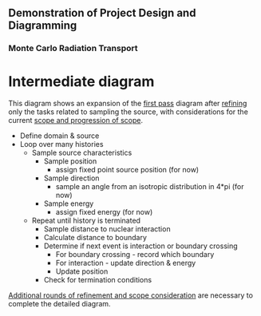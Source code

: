 ## Demonstration of Project Design and Diagramming

### Monte Carlo Radiation Transport

# Intermediate diagram

This diagram shows an expansion of the [first pass](first-pass.md) diagram
after [refining](refinement.md) only the tasks related to sampling the source,
with considerations for the current
[scope and progression of scope](scope.md).

* Define domain & source
* Loop over many histories
  * Sample source characteristics
    * Sample position
      * assign fixed point source position (for now)
    * Sample direction
      * sample an angle from an isotropic distribution in 4*pi (for now)
    * Sample energy
      * assign fixed energy (for now)
  * Repeat until history is terminated
    * Sample distance to nuclear interaction
    * Calculate distance to boundary
    * Determine if next event is interaction or boundary crossing
      * For boundary crossing - record which boundary
      * For interaction - update direction & energy
      * Update position
    * Check for termination conditions

[Additional rounds of refinement and scope consideration](additional.md) are
necessary to complete the detailed diagram.


